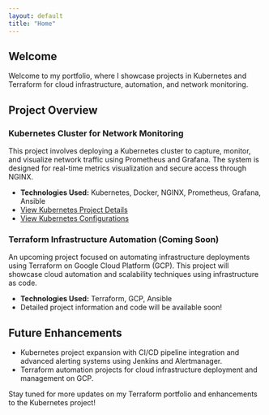 ```yaml
---
layout: default
title: "Home"
---
```


## Welcome

Welcome to my portfolio, where I showcase projects in Kubernetes and Terraform for cloud infrastructure, automation, and network monitoring.

## Project Overview

### Kubernetes Cluster for Network Monitoring
This project involves deploying a Kubernetes cluster to capture, monitor, and visualize network traffic using Prometheus and Grafana. The system is designed for real-time metrics visualization and secure access through NGINX.

- **Technologies Used:** Kubernetes, Docker, NGINX, Prometheus, Grafana, Ansible
- [View Kubernetes Project Details](/kubernetes-portfolio/architecture.md)
- [View Kubernetes Configurations](https://minhaskamal.github.io/DownGit/#/home?url=https://github.com/prenticesolutions/PrenticeSolutions.github.io/tree/main/kubernetes-portfolio/configs)

### Terraform Infrastructure Automation (Coming Soon)
An upcoming project focused on automating infrastructure deployments using Terraform on Google Cloud Platform (GCP). This project will showcase cloud automation and scalability techniques using infrastructure as code.

- **Technologies Used:** Terraform, GCP, Ansible
- Detailed project information and code will be available soon!

## Future Enhancements

- Kubernetes project expansion with CI/CD pipeline integration and advanced alerting systems using Jenkins and Alertmanager.
- Terraform automation projects for cloud infrastructure deployment and management on GCP.

Stay tuned for more updates on my Terraform portfolio and enhancements to the Kubernetes project!
